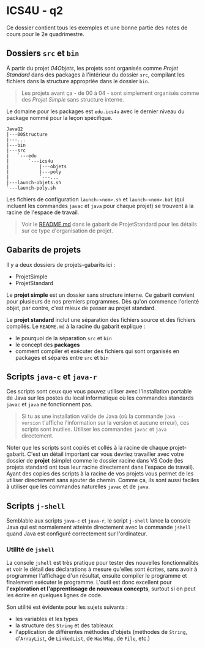 # ICS4U - q2

Ce dossier contient tous les exemples et une bonne partie des notes de cours pour le 2e quadrimestre.

## Dossiers `src` et `bin`

À partir du projet *04Objets*, les projets sont organisés comme *Projet Standard* dans des packages à l'intérieur du dossier `src`, compilant les fichiers dans la structure appropriée dans le dossier `bin`.

>Les projets avant ça - de 00 à 04 - sont simplement organisés comme des *Projet Simple* sans structure interne.

Le domaine pour les packages est `edu.ics4u` avec le dernier niveau du package nommé pour la leçon spécifique.

```
JavaQ2
|---00Structure
|---...
|---bin
|---src
|   `---edu
|       `---ics4u
|           |---objets
|           |---poly
|           `---...
|---launch-objets.sh
`---launch-poly.sh
```

Les fichiers de configuration `launch-<nom>.sh` et `launch-<nom>.bat` (qui incluent les commandes `javac` et `java` pour chaque projet) se trouvent à la racine de l'espace de travail.

>Voir le [README.md](./ProjetStandard/README.md) dans le gabarit de ProjetStandard pour les détails sur ce type d'organisation de projet.

## Gabarits de projets

Il y a deux dossiers de projets-gabarits ici :

* ProjetSimple
* ProjetStandard

Le **projet simple** est un dossier sans structure interne. Ce gabarit convient pour plusieurs de nos premiers programmes. Dès qu'on commence l'orienté objet, par contre, c'est mieux de passer au projet standard.

Le **projet standard** inclut une séparation des fichiers source et des fichiers compilés. Le `README.md` à la racine du gabarit explique :

* le pourquoi de la séparation `src` et `bin`
* le concept des **packages**
* comment compiler et exécuter des fichiers qui sont organisés en packages et séparés entre `src` et `bin`

## Scripts `java-c` et `java-r`

Ces scripts sont ceux que vous pouvez utiliser avec l'installation portable de Java sur les postes du local informatique où les commandes standards `javac` et `java` ne fonctionnent pas.

>Si tu as une installation valide de Java (où la commande `java --version` t'affiche l'information sur la version et aucune erreur), ces scripts sont inutiles. Utiliser les commandes `javac` et `java` directement.

Noter que les scripts sont copiés et collés à la racine de chaque projet-gabarit. C'est un détail important car vous devriez travailler avec votre dossier de **projet** (simple) comme le dossier racine dans VS Code (les projets standard ont tous leur racine directement dans l'espace de travail). Ayant des copies des scripts à la racine de vos projets vous permet de les utiliser directement sans ajouter de chemin. Comme ça, ils sont aussi faciles à utiliser que les commandes naturelles `javac` et de `java`.

## Scripts `j-shell`

Semblable aux scripts `java-c` et `java-r`, le script `j-shell` lance la console Java qui est normalement atteinte directement avec la commande `jshell` quand Java est configuré correctement sur l'ordinateur.

### Utilité de `jshell`

La console `jshell` est très pratique pour tester des nouvelles fonctionnalités et voir le détail des déclarations à mesure qu'elles sont écrites, sans avoir à programmer l'affichage d'un résultat, ensuite compiler le programme et finalement exécuter le programme. L'outil est donc excellent pour **l'exploration et l'apprentissage de nouveaux concepts**, surtout si on peut les écrire en quelques lignes de code.

Son utilité est évidente pour les sujets suivants :

* les variables et les types
* la structure des `String` et des tableaux
* l'application de différentes méthodes d'objets (méthodes de `String`, d'`ArrayList`, de `LinkedList`, de `HashMap`, de `File`, etc.)
